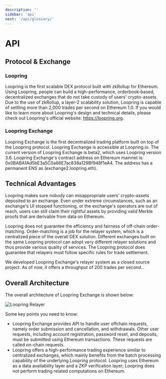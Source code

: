 ```yaml
---
description: ''
sidebar: 'api'
next: '/api/glossary/'
---
```



# API

## Protocol & Exchange

### Loopring 

Loopring is the first scalable DEX protocol built with zkRollup for Ethereum. Using Loopring, people can build a high-performance, orderbook-based, decentralized exchanges that do not take custody of users' crypto-assets. Due to the use of zkRollup, a layer-2 scalability solution, Loopring is capable of settling more than 2,000 trades per second on Ethereum 1.0. If you would like to learn more about Loopring's design and technical details, please check out Loopring's official website: https://loopring.org.

### Loopring Exchange
Loopring Exchange is the first decentralized trading platform built on top of the Loopring protocol. Loopring Exchange is accessible at Loopring.io. The current version of Loopring Exchange is beta2, which uses Loopring version 3.6. Loopring Exchange's contract address on Ethereum mainnet is: 0x0BABA1Ad5bE3a5C0a66E7ac838a129Bf948f1eA4. The address has a permanent ENS as (exchange2.loopring.eth).

## Technical Advantages

Loopring makes sure nobody can misappropriate users' crypto-assets deposited to an exchange. Even under extreme circumstances, such as an exchange's UI stopped functioning, or the exchange's operators are out of reach, users can still claim their rightful assets by providing valid Merkle proofs that are derivable from data on Ethereum.

Loopring does not guarantee the efficiency and fairness of off-chain order-matching. Order-matching is a job for the relayer system, which is a centralized piece of the overall DEX solution. Different exchanges built on the same Loopring protocol can adopt very different relayer solutions and thus provide various quality of services. The Loopring protocol does guarantee that relayers must follow specific rules for trade settlement.

We developed Loopring Exchange's relayer system as a closed source project. As of now, it offers a throughput of 200 trades per second..

## Overall Architecture

The overall architecture of Loopring Exchange is shown below:

![Loopring Relayer](https://docs3.loopring.io/en/images/loopring_overview.jpg)

Some key points you need to know:

   - Loopring Exchange provides API to handle user offchain requests, namely order submission and cancellation, and withdrawals. Other user requests, including account registration, password reset, and deposits, must be submitted using Ethereum transactions. These requests are called on-chain requests.
   - Loopring offers a high-performance trading experience similar to centralized exchanges, which mainly benefits from the batch processing capability of the underlying Loopring protocol. Loopring uses Ethereum as a data availability layer and a ZKP verification layer; Loopring does not perform trading related computations on Ethereum.

